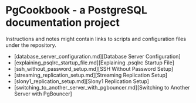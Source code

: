 # PgCookbook - a PostgreSQL documentation project

Instructions and notes might contain links to scripts and
configuration files under the repository.

- [database_server_configuration.md][Database Server Configuration]
- [explaining_psqlrc_startup_file.md][Explaining .psqlrc Startup File]
- [ssh_without_password_setup.md][SSH Without Password Setup]
- [streaming_replication_setup.md][Streaming Replication Setup]
- [slony1_replication_setup.md][Slony1 Replication Setup]
- [switching_to_another_server_with_pgbouncer.md][Switching to Another Server with PgBouncer]
